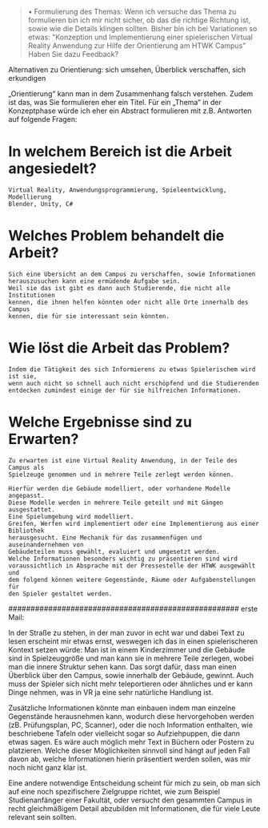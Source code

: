> 	• Formulierung des Themas:
> Wenn ich versuche das Thema zu formulieren bin ich mir nicht sicher, ob das
die richtige Richtung ist, sowie wie die Details klingen sollten. Bisher bin ich
bei Variationen so etwas: "Konzeption und Implementierung einer spielerischen
Virtual Reality Anwendung zur Hilfe der Orientierung am HTWK Campus"
> Haben Sie dazu Feedback?

Alternativen zu Orientierung: sich umsehen, Überblick verschaffen, sich erkundigen



„Orientierung“ kann man in dem Zusammenhang falsch verstehen.
Zudem ist das, was Sie formulieren eher ein Titel. Für ein „Thema“ in der
Konzeptphase würde ich eher ein Abstract formulieren mit z.B. Antworten
auf folgende Fragen:

# In welchem Bereich ist die Arbeit angesiedelt?

    Virtual Reality, Anwendungsprogrammierung, Spieleentwicklung, Modellierung
    Blender, Unity, C#

# Welches Problem behandelt die Arbeit?

    Sich eine Übersicht an dem Campus zu verschaffen, sowie Informationen
    herauszusuchen kann eine ermüdende Aufgabe sein.
    Weil sie das ist gibt es dann auch Studierende, die nicht alle Institutionen
    kennen, die ihnen helfen könnten oder nicht alle Orte innerhalb des Campus
    kennen, die für sie interessant sein könnten.

# Wie löst die Arbeit das Problem?

    Indem die Tätigkeit des sich Informierens zu etwas Spielerischem wird ist sie,
    wenn auch nicht so schnell auch nicht erschöpfend und die Studierenden
    entdecken zumindest einige der für sie hilfreichen Informationen.

# Welche Ergebnisse sind zu Erwarten?

    Zu erwarten ist eine Virtual Reality Anwendung, in der Teile des Campus als
    Spielzeuge genommen und in mehrere Teile zerlegt werden können.

    Hierfür werden die Gebäude modelliert, oder vorhandene Modelle angepasst.
    Diese Modelle werden in mehrere Teile geteilt und mit Gängen ausgestattet.
    Eine Spielumgebung wird modelliert.
    Greifen, Werfen wird implementiert oder eine Implementierung aus einer Bibliothek
    herausgesucht. Eine Mechanik für das zusammenfügen und auseinandernehmen von
    Gebäudeteilen muss gewählt, evaluiert und umgesetzt werden.
    Welche Informationen besonders wichtig zu präsentieren sind wird
    voraussichtlich in Absprache mit der Pressestelle der HTWK ausgewählt und
    dem folgend können weitere Gegenstände, Räume oder Aufgabenstellungen für
    den Spieler gestaltet werden.


#################################################### erste Mail:

In der Straße zu stehen, in der man zuvor in echt war und dabei Text zu lesen
erscheint mir etwas ernst, weswegen ich das in einen spielerischeren Kontext
setzen würde:
Man ist in einem Kinderzimmer und die Gebäude sind in Spielzeuggröße und man
kann sie in mehrere Teile zerlegen, wobei man die innere Struktur sehen kann.
Das sorgt dafür, dass man einen Überblick über den Campus, sowie innerhalb der
Gebäude, gewinnt. Auch muss der Spieler sich nicht mehr teleportieren oder
ähnliches und er kann Dinge nehmen, was in VR ja eine sehr natürliche Handlung
ist.

Zusätzliche Informationen könnte man einbauen indem man einzelne Gegenstände
herausnehmen kann, wodurch diese hervorgehoben werden (zB. Prüfungsplan, PC,
Scanner), oder die noch Information enthalten, wie beschriebene Tafeln oder
vielleicht sogar so Aufziehpuppen, die dann etwas sagen. Es wäre auch möglich
mehr Text in Büchern oder Postern zu platzieren. Welche dieser Möglichkeiten
sinnvoll sind hängt auf jeden Fall davon ab, welche Informationen hierin
präsentiert werden sollen, was mir noch nicht ganz klar ist.

Eine andere notwendige Entscheidung scheint für mich zu sein, ob man sich auf
eine noch spezifischere Zielgruppe richtet, wie zum Beispiel Studienanfänger
einer Fakultät, oder versucht den gesammten Campus in recht gleichmäßigem Detail
abzubilden mit Informationen, die für viele Leute relevant sein sollten.
